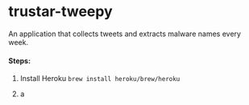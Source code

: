 # trustar-tweepy
An application that collects tweets and extracts malware names every week. 

#### Steps: 

1. Install Heroku
`brew install heroku/brew/heroku`

2. a